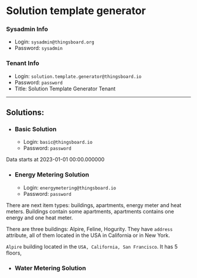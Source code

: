 # Solution template generator 


### Sysadmin Info
* Login: `sysadmin@thingsboard.org`
* Password: `sysadmin`

### Tenant Info
* Login: `solution.template.generator@thingsboard.io`
* Password: `password`
* Title: Solution Template Generator Tenant

***

## Solutions:

* ### Basic Solution
  * Login: `basic@thingsboard.io`
  * Password: `password`

Data starts at 2023-01-01 00:00.000000

* ### Energy Metering Solution 
  * Login: `energymetering@thingsboard.io`
  * Password: `password`

There are next item types: buildings, apartments, energy meter and heat meters.
Buildings contain some apartments, apartments contains one energy and one heat meter.

There are three buildings: Alpire, Feline, Hogurity.
They have `address` attribute, all of them located in the USA in California or in New York.

`Alpire` building located in the `USA, California, San Francisco`.
It has 5 floors, 

* ### Water Metering Solution 